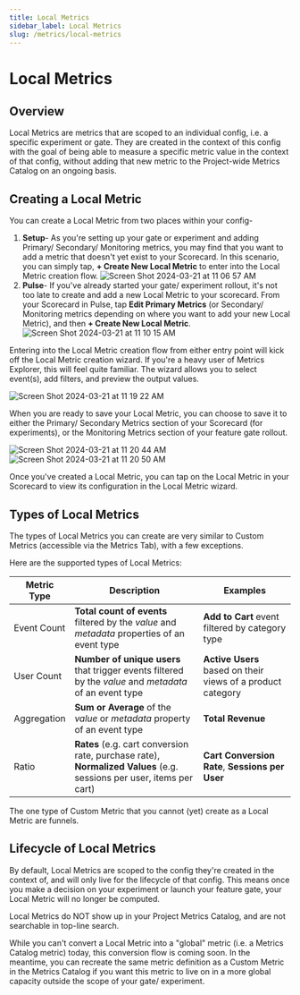 ```yaml
---
title: Local Metrics 
sidebar_label: Local Metrics 
slug: /metrics/local-metrics
---
```


# Local Metrics

## Overview 
Local Metrics are metrics that are scoped to an individual config, i.e. a specific experiment or gate. They are created in the context of this config with the goal of being able to measure a specific metric value in the context of that config, without adding that new metric to the Project-wide Metrics Catalog on an ongoing basis. 

## Creating a Local Metric 
You can create a Local Metric from two places within your config- 
1. **Setup**- As you're setting up your gate or experiment and adding Primary/ Secondary/ Monitoring metrics, you may find that you want to add a metric that doesn't yet exist to your Scorecard. In this scenario, you can simply tap, **+ Create New Local Metric** to enter into the Local Metric creation flow.
![Screen Shot 2024-03-21 at 11 06 57 AM](https://github.com/statsig-io/docs/assets/101903926/2a249684-56a9-4c63-b2b2-7870efd89b76)
2. **Pulse**- If you've already started your gate/ experiment rollout, it's not too late to create and add a new Local Metric to your scorecard. From your Scorecard in Pulse, tap **Edit Primary Metrics** (or Secondary/ Monitoring metrics depending on where you want to add your new Local Metric), and then **+ Create New Local Metric**. 
![Screen Shot 2024-03-21 at 11 10 15 AM](https://github.com/statsig-io/docs/assets/101903926/b718c3b7-9696-4af0-bbc5-48fef3cfa1d3)

Entering into the Local Metric creation flow from either entry point will kick off the Local Metric creation wizard. If you're a heavy user of Metrics Explorer, this will feel quite familiar. The wizard allows you to select event(s), add filters, and preview the output values. 

![Screen Shot 2024-03-21 at 11 19 22 AM](https://github.com/statsig-io/docs/assets/101903926/452d9efe-2706-4d47-aee6-48c8f6288e8f)

When you are ready to save your Local Metric, you can choose to save it to either the Primary/ Secondary Metrics section of your Scorecard (for experiments), or the Monitoring Metrics section of your feature gate rollout.

![Screen Shot 2024-03-21 at 11 20 44 AM](https://github.com/statsig-io/docs/assets/101903926/50bc5742-2f2a-4147-9cb3-70658d6391da)
![Screen Shot 2024-03-21 at 11 20 50 AM](https://github.com/statsig-io/docs/assets/101903926/ae3932df-f81b-4fed-9d23-b2b196ac83bc)

Once you've created a Local Metric, you can tap on the Local Metric in your Scorecard to view its configuration in the Local Metric wizard. 

## Types of Local Metrics
The types of Local Metrics you can create are very similar to Custom Metrics (accessible via the Metrics Tab), with a few exceptions.

Here are the supported types of Local Metrics: 

| Metric Type | Description | Examples |
|-------------|-----------------------|---------|
| Event Count | **Total count of events** filtered by the _value_ and _metadata_ properties of an event type | **Add to Cart** event filtered by category type |
| User Count |  **Number of unique users** that trigger events filtered by the _value_ and _metadata_ of an event type| **Active Users** based on their views of a product category |
| Aggregation       | **Sum or Average** of the _value_ or _metadata_ property of an event type  | **Total Revenue** |
| Ratio  | **Rates** (e.g. cart conversion rate, purchase rate),  **Normalized Values** (e.g. sessions per user, items per cart) | **Cart Conversion Rate**, **Sessions per User** |

The one type of Custom Metric that you cannot (yet) create as a Local Metric are funnels. 

## Lifecycle of Local Metrics 
By default, Local Metrics are scoped to the config they're created in the context of, and will only live for the lifecycle of that config. This means once you make a decision on your experiment or launch your feature gate, your Local Metric will no longer be computed. 

Local Metrics do NOT show up in your Project Metrics Catalog, and are not searchable in top-line search. 

While you can't convert a Local Metric into a "global" metric (i.e. a Metrics Catalog metric) today, this conversion flow is coming soon. In the meantime, you can recreate the same metric definition as a Custom Metric in the Metrics Catalog if you want this metric to live on in a more global capacity outside the scope of your gate/ experiment. 

